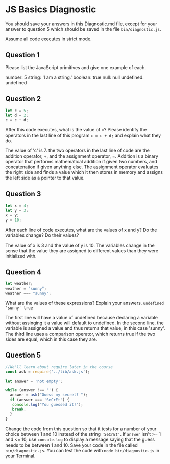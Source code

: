 # JS Basics Diagnostic

You should save your answers in this Diagnostic.md file, except for your answer to
question 5 which should be saved in the file `bin/diagnostic.js`.

Assume all code executes in strict mode.

## Question 1

Please list the JavaScript primitives and give one example of each.

number: 5
string: 'I am a string.'
boolean: true
null: null
undefined: undefined

## Question 2

```js
let c = 5;
let d = 2;
c = c + d;

```

After this code executes, what is the value of c?  Please identify the operators in the last line of this program `c = c + d;` and explain what they do.

The value of 'c' is 7. the two operators in the last line of code are the addition operator, +, and the assignment operator, =. Addition is a binary operator that performs mathematical addition if given two numbers, and concatenation if given anything else. The assignment operator evaluates the right side and finds a value which it then stores in memory and assigns the left side as a pointer to that value.

## Question 3

```js
let x = 4;
let y = 3;
x = y;
y = 10;
```

After each line of code executes, what are the values of x and y?  Do the variables change?  Do their values?

The value of x is 3 and the value of y is 10. The variables change in the sense that the value they are assigned to different values than they were initialized with.

<!-- solution below -->


## Question 4

```js
let weather;
weather = "sunny";
weather === "sunny";
```

What are the values of these expressions?  Explain your answers.
`
undefined
'sunny'
true
`

The first line will have a value of undefined because declaring a variable without assinging it a value will default to undefined. In the second line, the variable is assigned a value and thus returns that value, in this case 'sunny'. The third line uses a comparison operator, which returns true if the two sides are equal, which in this case they are.

## Question 5

```js
//We'll learn about require later in the course
const ask = require('../lib/ask.js');

let answer = 'not empty';

while (answer !== '') {
  answer = ask("Guess my secret? ");
  if (answer === 'SeCrEt') {
   console.log("You guessed it!");
   break;
  }
}
```

Change the code from this question so that it tests for a number of your choice
between 1 and 10 instead of the string `'SeCrEt'`.  If `answer` isn't >= 1 and
<= 10, use `console.log` to display a message saying that the guess needs to
be between 1 and 10.  Save your code in the file called `bin/diagnostic.js`.
You can test the code with `node bin/diagnostic.js` in your Terminal.
